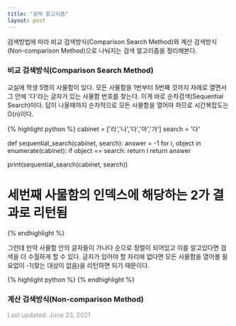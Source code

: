 ```yaml
---
title: "검색 알고리즘"
layout: post
---
```


검색방법에 따라 비교 검색방식(Comparison Search Method)와 계산 검색방식(Non-comparison Method)으로 나눠지는 검색 알고리즘을 정리해본다.


### 비교 검색방식(Comparison Search Method)

교실에 학생 5명의 사물함이 있다. 모든 사물함을 1번부터 5번째 것까지 차례로 열면서 그 안에 '다'라는 글자가 있는 사물함 번호를 찾는다. 이게 바로 순차검색(Sequential Search)이다. 답이 나올때까지 순차적으로 모든 사물함을 열어야 하므로 시간복잡도는 O(n)이다.

{% highlight python %}
cabinet = ['라','나','다','마','가']
search = '다'

def sequential_search(cabinet, search):
  answer = -1
  for i, object in enumerate(cabinet):
    if object == search:
        return i
  return answer
  
print(sequential_search(cabinet, search))
# 세번째 사물함의 인덱스에 해당하는 2가 결과로 리턴됨
{% endhighlight %}

그런데 만약 사물함 안의 글자들이 가나다 순으로 정렬이 되어있고 이를 알고있다면 검색을 더 수월하게 할 수 있다. 글자가 있어야 할 자리에 없다면 모든 사물함을 열어볼 필요없이 -1(찾는 대상이 없음)을 리턴하면 되기 때문이다.

{% highlight python %}
{% endhighlight %}


### 계산 검색방식(Non-comparison Method)



<font color='#909194'>Last updated: June 23, 2021</font>